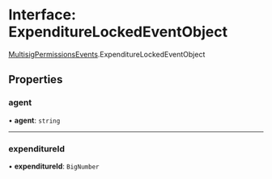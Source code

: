 # Interface: ExpenditureLockedEventObject

[MultisigPermissionsEvents](../modules/MultisigPermissionsEvents.md).ExpenditureLockedEventObject

## Properties

### agent

• **agent**: `string`

___

### expenditureId

• **expenditureId**: `BigNumber`
